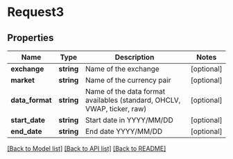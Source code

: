 # Request3

## Properties
Name | Type | Description | Notes
------------ | ------------- | ------------- | -------------
**exchange** | **string** | Name of the exchange | [optional] 
**market** | **string** | Name of the currency pair | [optional] 
**data_format** | **string** | Name of the data format availables (standard, OHCLV, VWAP, ticker, raw) | [optional] 
**start_date** | **string** | Start date in YYYY/MM/DD | [optional] 
**end_date** | **string** | End date YYYY/MM/DD | [optional] 

[[Back to Model list]](../README.md#documentation-for-models) [[Back to API list]](../README.md#documentation-for-api-endpoints) [[Back to README]](../README.md)



